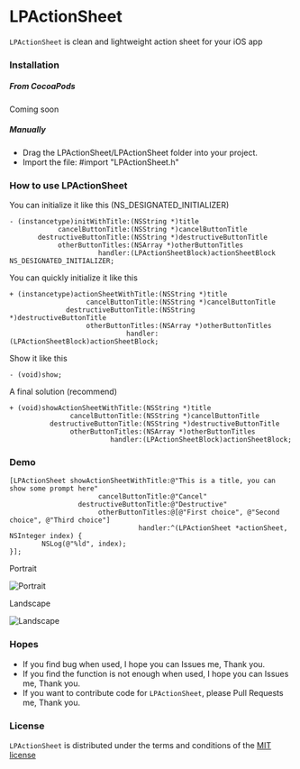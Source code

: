 # LPActionSheet

`LPActionSheet` is clean and lightweight action sheet for your iOS app

### Installation

##### From CocoaPods

Coming soon

##### Manually

- Drag the LPActionSheet/LPActionSheet folder into your project.
- Import the file: #import "LPActionSheet.h"

### How to use LPActionSheet

You can initialize it like this (NS_DESIGNATED_INITIALIZER)
```objc
- (instancetype)initWithTitle:(NSString *)title
            cancelButtonTitle:(NSString *)cancelButtonTitle
       destructiveButtonTitle:(NSString *)destructiveButtonTitle
            otherButtonTitles:(NSArray *)otherButtonTitles
                      handler:(LPActionSheetBlock)actionSheetBlock NS_DESIGNATED_INITIALIZER;
```

You can quickly initialize it like this

```objc
+ (instancetype)actionSheetWithTitle:(NSString *)title
                   cancelButtonTitle:(NSString *)cancelButtonTitle
              destructiveButtonTitle:(NSString *)destructiveButtonTitle
                   otherButtonTitles:(NSArray *)otherButtonTitles
                             handler:(LPActionSheetBlock)actionSheetBlock;
```

Show it like this

```objc
- (void)show;
```

A final solution (recommend)

```objc
+ (void)showActionSheetWithTitle:(NSString *)title
               cancelButtonTitle:(NSString *)cancelButtonTitle
          destructiveButtonTitle:(NSString *)destructiveButtonTitle
               otherButtonTitles:(NSArray *)otherButtonTitles
                         handler:(LPActionSheetBlock)actionSheetBlock;
```

### Demo

```objc
[LPActionSheet showActionSheetWithTitle:@"This is a title, you can show some prompt here"
                      cancelButtonTitle:@"Cancel"
                 destructiveButtonTitle:@"Destructive"
                      otherButtonTitles:@[@"First choice", @"Second choice", @"Third choice"]
                                handler:^(LPActionSheet *actionSheet, NSInteger index) {
        NSLog(@"%ld", index);
}];
```

Portrait

![Portrait](https://github.com/wenxiangjiang/LPActionSheet/raw/master/LPActionSheet.png)

Landscape

![Landscape](https://github.com/wenxiangjiang/LPActionSheet/raw/master/LPActionSheet_Landscape.png)

### Hopes

- If you find bug when used, I hope you can Issues me, Thank you.
- If you find the function is not enough when used, I hope you can Issues me, Thank you.
- If you want to contribute code for `LPActionSheet`, please Pull Requests me, Thank you.

### License

`LPActionSheet` is distributed under the terms and conditions of the [MIT license](https://github.com/wenxiangjiang/LPActionSheet/blob/master/LICENSE)
